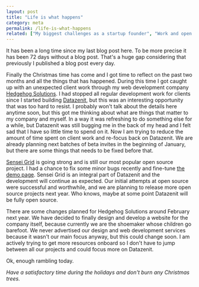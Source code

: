 ```yaml
---
layout: post
title: "Life is what happens"
category: meta
permalink: /life-is-what-happens
related: ["My biggest challenges as a startup founder", "Work and open source", "Today was a fine day"]
---
```


It has been a long time since my last blog post here. To be more precise it has been 72 days without a blog post. 
That's a huge gap considering that previously I published a blog post every day.

Finally the Christmas time has come and I got time to reflect on the past two months and all the things that has happened. 
During this time I got caught up with an unexpected client work through my web development company [Hedgehog Solutions](http://hedgehogs.lv/). 
I had stopped all regular development work for clients since I started building [Datazenit](https://datazenit.com), 
but this was an interesting opportunity that was too hard to resist. I probably won't talk about the details here anytime soon, but this got me thinking
about what are things that matter to my company and myself. In a way it was refreshing to do something else for a while, but Datazenit was still 
bugging me in the back of my head and I felt sad that I have so little time to spend on it. Now I am trying to reduce the amount of time spent on client work and re-focus back on Datazenit. We are already planning next batches of beta invites in the beginning of January, but there are some things that needs to be fixed before that. 

[Sensei Grid](https://github.com/datazenit/sensei-grid) is going strong and is still our most popular open source project. I had a chance to fix some minor bugs recently and fine-tune [the demo page](https://datazenit.com/static/sensei-grid/examples/). Sensei Grid is an integral part of Datazenit and the development will continue as expected. Our initial attempts at open source were successful and worthwhile, and we are planning to release more open source projects next year. Who knows, maybe at some point Datazenit will be fully open source. 

There are some changes planned for Hedgehog Solutions around February next year. We have decided to finally design and develop a website for the company itself, because currently we are the shoemaker whose children go barefoot. We never advertised our design and web development services because it wasn't our main focus anyway, but this could change soon. I am actively trying to get more resources onboard so I don't have to jump between all our projects and could focus more on Datazenit. 

Ok, enough rambling today. 

*Have a satisfactory time during the holidays and don't burn any Christmas trees.*